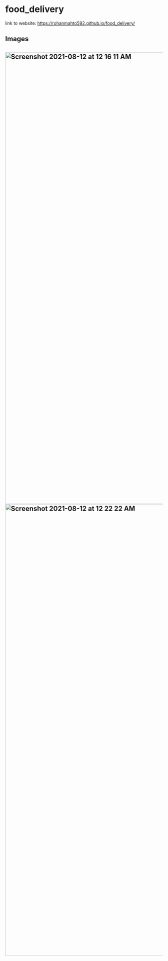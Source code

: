 # food_delivery
link to website:  https://rohanmahto592.github.io/food_delivery/

<h2>Images<h2>
  <img width="1440" alt="Screenshot 2021-08-12 at 12 16 11 AM" src="https://user-images.githubusercontent.com/68339841/129085806-2eb06a4a-b492-4a7d-a971-56fc898343b5.png">
  
  <img width="1440" alt="Screenshot 2021-08-12 at 12 22 22 AM" src="https://user-images.githubusercontent.com/68339841/129086462-a391b7f4-3631-4fa4-a9eb-49582fa43323.png">


